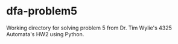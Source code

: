 # dfa-problem5
Working directory for solving problem 5 from Dr. Tim Wylie's 4325 Automata's HW2 using Python.
